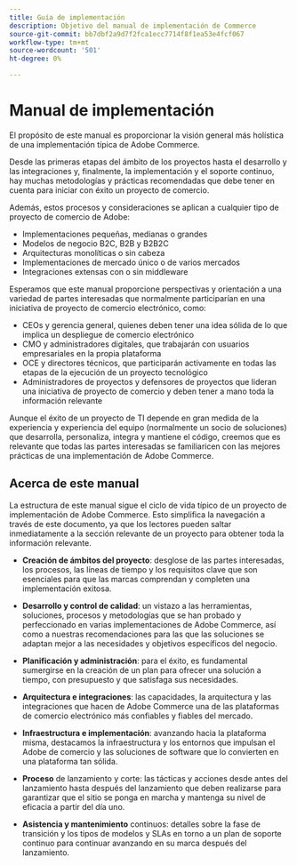 ```yaml
---
title: Guía de implementación
description: Objetivo del manual de implementación de Commerce
source-git-commit: bb7dbf2a9d7f2fca1ecc7714f8f1ea53e4fcf067
workflow-type: tm+mt
source-wordcount: '501'
ht-degree: 0%

---
```



# Manual de implementación

El propósito de este manual es proporcionar la visión general más holística de una implementación típica de Adobe Commerce.

Desde las primeras etapas del ámbito de los proyectos hasta el desarrollo y las integraciones y, finalmente, la implementación y el soporte continuo, hay muchas metodologías y prácticas recomendadas que debe tener en cuenta para iniciar con éxito un proyecto de comercio.

Además, estos procesos y consideraciones se aplican a cualquier tipo de proyecto de comercio de Adobe:

- Implementaciones pequeñas, medianas o grandes
- Modelos de negocio B2C, B2B y B2B2C
- Arquitecturas monolíticas o sin cabeza
- Implementaciones de mercado único o de varios mercados
- Integraciones extensas con o sin middleware

Esperamos que este manual proporcione perspectivas y orientación a una variedad de partes interesadas que normalmente participarían en una iniciativa de proyecto de comercio electrónico, como:

- CEOs y gerencia general, quienes deben tener una idea sólida de lo que implica un despliegue de comercio electrónico
- CMO y administradores digitales, que trabajarán con usuarios empresariales en la propia plataforma
- OCE y directores técnicos, que participarán activamente en todas las etapas de la ejecución de un proyecto tecnológico
- Administradores de proyectos y defensores de proyectos que lideran una iniciativa de proyecto de comercio y deben tener a mano toda la información relevante

Aunque el éxito de un proyecto de TI depende en gran medida de la experiencia y experiencia del equipo (normalmente un socio de soluciones) que desarrolla, personaliza, integra y mantiene el código, creemos que es relevante que todas las partes interesadas se familiaricen con las mejores prácticas de una implementación de Adobe Commerce.

## Acerca de este manual

La estructura de este manual sigue el ciclo de vida típico de un proyecto de implementación de Adobe Commerce. Esto simplifica la navegación a través de este documento, ya que los lectores pueden saltar inmediatamente a la sección relevante de un proyecto para obtener toda la información relevante.

- **Creación de ámbitos del proyecto**: desglose de las partes interesadas, los procesos, las líneas de tiempo y los requisitos clave que son esenciales para que las marcas comprendan y completen una implementación exitosa.

- **Desarrollo y control de calidad**: un vistazo a las herramientas, soluciones, procesos y metodologías que se han probado y perfeccionado en varias implementaciones de Adobe Commerce, así como a nuestras recomendaciones para las que las soluciones se adaptan mejor a las necesidades y objetivos específicos del negocio.

- **Planificación y administración**: para el éxito, es fundamental sumergirse en la creación de un plan para ofrecer una solución a tiempo, con presupuesto y que satisfaga sus necesidades.

- **Arquitectura e integraciones**: las capacidades, la arquitectura y las integraciones que hacen de Adobe Commerce una de las plataformas de comercio electrónico más confiables y fiables del mercado.

- **Infraestructura e implementación**: avanzando hacia la plataforma misma, destacamos la infraestructura y los entornos que impulsan el Adobe de comercio y las soluciones de software que lo convierten en una plataforma tan sólida.

- **Proceso** de lanzamiento y corte: las tácticas y acciones desde antes del lanzamiento hasta después del lanzamiento que deben realizarse para garantizar que el sitio se ponga en marcha y mantenga su nivel de eficacia a partir del día uno.

- **Asistencia y mantenimiento** continuos: detalles sobre la fase de transición y los tipos de modelos y SLAs en torno a un plan de soporte continuo para continuar avanzando en su marca después del lanzamiento.
